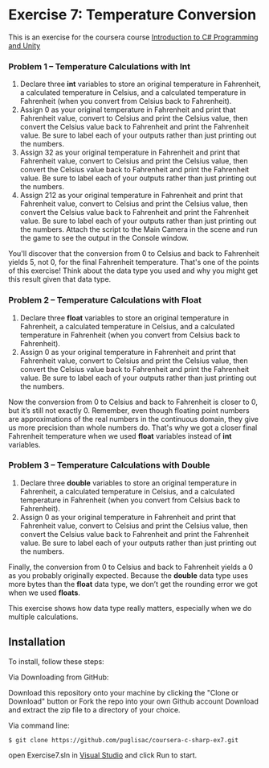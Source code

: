 # Exercise 7: Temperature Conversion

This is an exercise for the coursera course [Introduction to C# Programming and Unity](https://www.coursera.org/learn/introduction-programming-unity)

### Problem 1 – Temperature Calculations with Int


1. Declare three **int** variables to store an original temperature in Fahrenheit, a calculated temperature in Celsius, and a calculated temperature in      Fahrenheit (when you convert from Celsius back to Fahrenheit).
2. Assign 0 as your original temperature in      Fahrenheit and print that Fahrenheit value, convert to Celsius and print the Celsius value, then convert the Celsius value back to Fahrenheit and print the Fahrenheit value. Be sure to label each of your outputs rather than just printing out the numbers.
3. Assign 32 as your original temperature in Fahrenheit and print that Fahrenheit value, convert to Celsius and      print the Celsius value, then convert the Celsius value back to Fahrenheit and print the Fahrenheit value. Be sure to label each of your outputs rather than just printing out the numbers.
4. Assign 212 as your original temperature in Fahrenheit and print that Fahrenheit value, convert to Celsius and print the Celsius value, then convert the Celsius value back to Fahrenheit and print the Fahrenheit value. Be sure to label each of your      outputs rather than just printing out the numbers.
Attach the script to the Main Camera in the scene and run the game to see the output in the Console window.

You'll discover that the conversion from 0 to Celsius and back to Fahrenheit yields 5, not 0, for the final Fahrenheit temperature. That's one of the points of this exercise! Think about the data type you used and why you might get this result given that data type.

### Problem 2 – Temperature Calculations with Float

1. Declare three **float** variables to store an original temperature in Fahrenheit, a calculated temperature in Celsius, and a calculated temperature in      Fahrenheit (when you convert from Celsius back to Fahrenheit).
2. Assign 0 as your original temperature in      Fahrenheit and print that Fahrenheit value, convert to Celsius and print the Celsius value, then convert the Celsius value back to Fahrenheit and print the Fahrenheit value. Be sure to label each of your outputs rather than just printing out the numbers.

Now the conversion from 0 to Celsius and back to Fahrenheit is closer to 0, but it’s still not exactly 0. Remember, even though floating point numbers are approximations of the real numbers in the continuous domain, they give us more precision than whole numbers do. That's why we got a closer final Fahrenheit temperature when we used **float** variables instead of **int** variables.

### Problem 3 – Temperature Calculations with Double

1. Declare three **double** variables to store an original temperature in Fahrenheit, a calculated      temperature in Celsius, and a calculated temperature in Fahrenheit (when you convert from Celsius back to Fahrenheit).
2. Assign 0 as your original temperature in Fahrenheit and print that Fahrenheit value, convert to      Celsius and print the Celsius value, then convert the Celsius value back to Fahrenheit and print the Fahrenheit value. Be sure to label each of your outputs rather than just printing out the numbers.

Finally, the conversion from 0 to Celsius and back to Fahrenheit yields a 0 as you probably originally expected. Because the **double** data type uses more bytes than the **float** data type, we don’t get the rounding error we got when we used **floats**.  

This exercise shows how data type really matters, especially when we do multiple calculations.
 
## Installation
To install, follow these steps:

Via Downloading from GitHub:

Download this repository onto your machine by clicking the "Clone or Download" button or Fork the repo into your own Github account
Download and extract the zip file to a directory of your choice.  

Via command line:

`$ git clone https://github.com/puglisac/coursera-c-sharp-ex7.git`  

open Exercise7.sln in [Visual Studio](https://visualstudio.microsoft.com/) and click Run to start.
